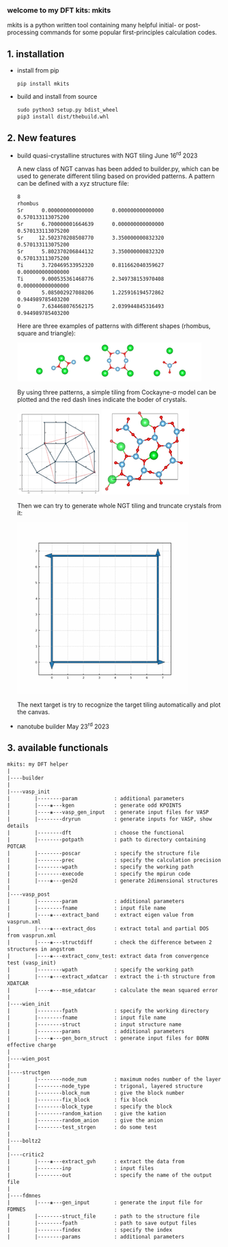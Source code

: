 ### welcome to my DFT kits: mkits

mkits is a python written tool containing many helpful initial- or post-processing commands for some popular first-principles calculation codes.

## 1. installation

+ install from pip
  ```
  pip install mkits
  ```
  

+ build and install from source
  
  ```
  sudo python3 setup.py bdist_wheel
  pip3 install dist/thebuild.whl
  ```

## 2. New features

+ build quasi-crystalline structures with NGT tiling June 16<sup>rd</sup> 2023
  
  A new class of NGT canvas has been added to builder.py, which can be used to generate different tiling based on provided patterns. A pattern can be defined with a xyz structure file:
  ```
  8
  rhombus
  Sr      0.000000000000000      0.000000000000000      0.570133113075200
  Sr      6.700000001664639      0.000000000000000      0.570133113075200
  Sr     12.502370208508770      3.350000000832320      0.570133113075200
  Sr      5.802370206844132      3.350000000832320      0.570133113075200
  Ti      3.720469533952320      0.811662040359627      0.000000000000000
  Ti      9.000535361468776      2.349738153970408      0.000000000000000
  O       5.085002927088206      1.225916194572862      0.944989785403200
  O       7.634468076562175      2.039944845316493      0.944989785403200

  ```

  Here are three examples of patterns with different shapes (rhombus, square and triangle):

  <p float="left">
    <img src="./example/builder/pattern.png" height="90" />
  </p>

  By using three patterns, a simple tiling from Cockayne-σ model can be plotted and the red dash lines indicate the boder of crystals. 

  <p float="left">
    <img src="./example/builder/sigma_tiling.png" height="190" />
    <img src="./example/builder/sigma_film.png" height="200" />
  </p>

  Then we can try to generate whole NGT tiling and truncate crystals from it:

  <p float="left">
    <img src="./example/builder/ngt_tling.gif" height="400" />
  </p>
  
  The next target is try to recognize the target tiling automatically and plot the canvas.

+ nanotube builder May 23<sup>rd</sup> 2023


 ## 3. available functionals
 
 ```
 mkits: my DFT helper
 |
 |----builder
 |
 |----vasp_init 
 |        |--------param            : additional parameters
 |        |----❀---kgen             : generate odd KPOINTS
 |        |----❀---vasp_gen_input   : generate input files for VASP
 |        |--------dryrun           : generate inputs for VASP, show details
 |        |--------dft              : choose the functional
 |        |--------potpath          : path to directory containing POTCAR
 |        |--------poscar           : specify the structure file
 |        |--------prec             : specify the calculation precision
 |        |--------wpath            : specify the working path
 |        |--------execode          : specify the mpirun code
 |        |----❀---gen2d            : generate 2dimensional structures
 |
 |----vasp_post
 |        |--------param            : additional parameters
 |        |--------fname            : input file name
 |        |----❀---extract_band     : extract eigen value from vasprun.xml
 |        |----❀---extract_dos      : extract total and partial DOS from vasprun.xml
 |        |----❀---structdiff       : check the difference between 2 structures in angstrom
 |        |----❀---extract_conv_test: extract data from convergence test (vasp_init)
 |        |--------wpath            : specify the working path
 |        |----❀---extract_xdatcar  : extract the i-th structure from XDATCAR
 |        |----❀---mse_xdatcar      : calculate the mean squared error
 |
 |----wien_init
 |        |--------fpath            : specify the working directory
 |        |--------fname            : input file name
 |        |--------struct           : input structure name
 |        |--------params           : additional parameters
 |        |----❀---gen_born_struct  : generate input files for BORN effective charge
 |
 |----wien_post
 |
 |----structgen
 |        |--------node_num         : maximum nodes number of the layer
 |        |--------node_type        : trigonal, layered structure
 |        |--------block_num        : give the block number
 |        |--------fix_block        : fix block
 |        |--------block_type       : specify the block
 |        |--------random_kation    : give the kation
 |        |--------random_anion     : give the anion
 |        |--------test_strgen      : do some test
 |
 |----boltz2
 |
 |----critic2
 |        |----❀---extract_gvh      : extract the data from
 |        |--------inp              : input files
 |        |--------out              : specify the name of the output file
 |
 |----fdmnes
 |        |----❀---gen_input        : generate the input file for FDMNES
 |        |--------struct_file      : path to the structure file
 |        |--------fpath            : path to save output files
 |        |--------findex           : specify the index
 |        |--------params           : additional parameters
 ```